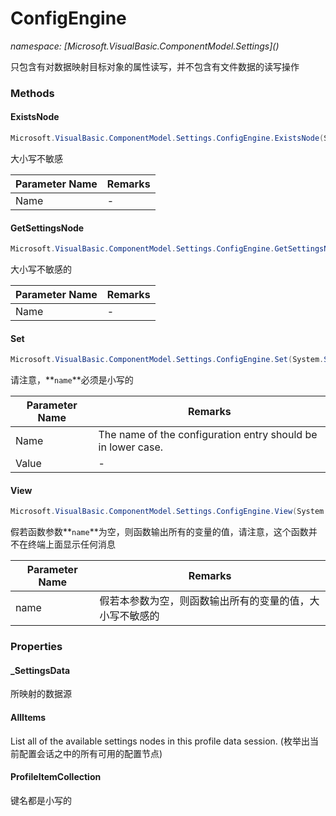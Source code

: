 ﻿# ConfigEngine
_namespace: [Microsoft.VisualBasic.ComponentModel.Settings](<a href="#" onClick="load('/docs/Microsoft.VisualBasic.ComponentModel.Settings/index.md')"></a>)_

只包含有对数据映射目标对象的属性读写，并不包含有文件数据的读写操作



### Methods

#### ExistsNode
```csharp
Microsoft.VisualBasic.ComponentModel.Settings.ConfigEngine.ExistsNode(System.String)
```
大小写不敏感

|Parameter Name|Remarks|
|--------------|-------|
|Name|-|


#### GetSettingsNode
```csharp
Microsoft.VisualBasic.ComponentModel.Settings.ConfigEngine.GetSettingsNode(System.String)
```
大小写不敏感的

|Parameter Name|Remarks|
|--------------|-------|
|Name|-|


#### Set
```csharp
Microsoft.VisualBasic.ComponentModel.Settings.ConfigEngine.Set(System.String,System.String)
```
请注意，**`name`**必须是小写的

|Parameter Name|Remarks|
|--------------|-------|
|Name|The name of the configuration entry should be in lower case.|
|Value|-|


#### View
```csharp
Microsoft.VisualBasic.ComponentModel.Settings.ConfigEngine.View(System.String)
```
假若函数参数**`name`**为空，则函数输出所有的变量的值，请注意，这个函数并不在终端上面显示任何消息

|Parameter Name|Remarks|
|--------------|-------|
|name|假若本参数为空，则函数输出所有的变量的值，大小写不敏感的|



### Properties

#### _SettingsData
所映射的数据源
#### AllItems
List all of the available settings nodes in this profile data session.
 (枚举出当前配置会话之中的所有可用的配置节点)
#### ProfileItemCollection
键名都是小写的
